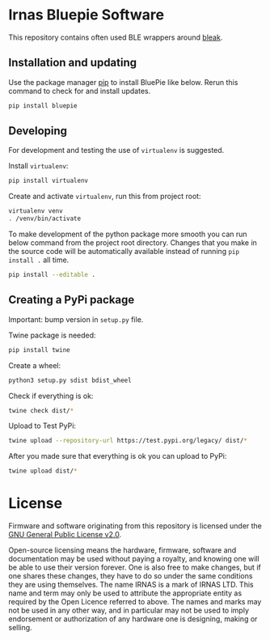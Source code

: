 # Irnas Bluepie Software

This repository contains often used BLE wrappers around [bleak](https://github.com/hbldh/bleak).

## Installation and updating
Use the package manager [pip](https://pip.pypa.io/en/stable/) to install BluePie like below.
Rerun this command to check for and install  updates.
```bash
pip install bluepie
```

## Developing

For development and testing the use of `virtualenv` is suggested.

Install `virtualenv`:
```bash
pip install virtualenv
```

Create and activate `virtualenv`, run this from project root:

```bash
virtualenv venv
. /venv/bin/activate
```

To make development of the python package more smooth you can run below command from the project root directory.
Changes that you make in the source code will be automatically available instead of running `pip install .` all time.
```bash
pip install --editable .
```

## Creating a PyPi package

Important: bump version in `setup.py` file.

Twine package is needed:
```bash
pip install twine
```

Create a wheel:
```bash
python3 setup.py sdist bdist_wheel
```

Check if everything is ok:
```bash
twine check dist/*
```

Upload to Test PyPi:
```bash
twine upload --repository-url https://test.pypi.org/legacy/ dist/*
```

After you made sure that everything is ok you can upload to PyPi:
```bash
twine upload dist/*
```

# License

Firmware and software originating from this repository is licensed under the [GNU General Public License v2.0](./LICENSE).

Open-source licensing means the hardware, firmware, software and documentation may be used without paying a royalty, and knowing one will be able to use their version forever. One is also free to make changes, but if one shares these changes, they have to do so under the same conditions they are using themselves. The name IRNAS is a mark of IRNAS LTD. This name and term may only be used to attribute the appropriate entity as required by the Open Licence referred to above. The names and marks may not be used in any other way, and in particular may not be used to imply endorsement or authorization of any hardware one is designing, making or selling.
